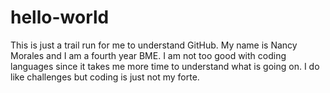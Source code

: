 # hello-world
This is just a trail run for me to understand GitHub.
My name is Nancy Morales and I am a fourth year BME.
I am not too good with coding languages since it takes me more time to understand what is going on.
I do like challenges but coding is just not my forte.
